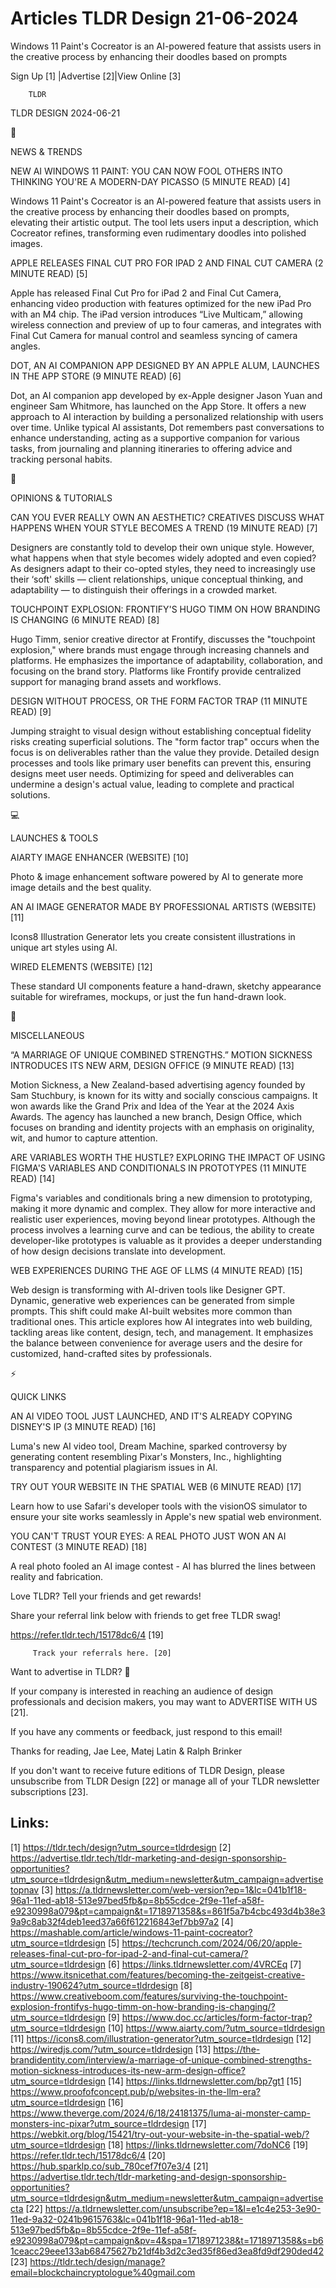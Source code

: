 # Articles TLDR Design 21-06-2024

Windows 11 Paint's Cocreator is an AI-powered feature that assists
users in the creative process by enhancing their doodles based on
prompts  

 Sign Up [1] |Advertise [2]|View Online [3] 

		TLDR 

TLDR DESIGN 2024-06-21

📱 

NEWS & TRENDS

 NEW AI WINDOWS 11 PAINT: YOU CAN NOW FOOL OTHERS INTO THINKING YOU'RE
A MODERN-DAY PICASSO (5 MINUTE READ) [4] 

 Windows 11 Paint's Cocreator is an AI-powered feature that assists
users in the creative process by enhancing their doodles based on
prompts, elevating their artistic output. The tool lets users input a
description, which Cocreator refines, transforming even rudimentary
doodles into polished images. 

 APPLE RELEASES FINAL CUT PRO FOR IPAD 2 AND FINAL CUT CAMERA (2
MINUTE READ) [5] 

 Apple has released Final Cut Pro for iPad 2 and Final Cut Camera,
enhancing video production with features optimized for the new iPad
Pro with an M4 chip. The iPad version introduces “Live Multicam,”
allowing wireless connection and preview of up to four cameras, and
integrates with Final Cut Camera for manual control and seamless
syncing of camera angles. 

 DOT, AN AI COMPANION APP DESIGNED BY AN APPLE ALUM, LAUNCHES IN THE
APP STORE (9 MINUTE READ) [6] 

 Dot, an AI companion app developed by ex-Apple designer Jason Yuan
and engineer Sam Whitmore, has launched on the App Store. It offers a
new approach to AI interaction by building a personalized relationship
with users over time. Unlike typical AI assistants, Dot remembers past
conversations to enhance understanding, acting as a supportive
companion for various tasks, from journaling and planning itineraries
to offering advice and tracking personal habits. 

🚀 

OPINIONS & TUTORIALS

 CAN YOU EVER REALLY OWN AN AESTHETIC? CREATIVES DISCUSS WHAT HAPPENS
WHEN YOUR STYLE BECOMES A TREND (19 MINUTE READ) [7] 

 Designers are constantly told to develop their own unique style.
However, what happens when that style becomes widely adopted and even
copied? As designers adapt to their co-opted styles, they need to
increasingly use their ‘soft' skills — client relationships,
unique conceptual thinking, and adaptability — to distinguish their
offerings in a crowded market. 

 TOUCHPOINT EXPLOSION: FRONTIFY'S HUGO TIMM ON HOW BRANDING IS
CHANGING (6 MINUTE READ) [8] 

 Hugo Timm, senior creative director at Frontify, discusses the
"touchpoint explosion," where brands must engage through increasing
channels and platforms. He emphasizes the importance of adaptability,
collaboration, and focusing on the brand story. Platforms like
Frontify provide centralized support for managing brand assets and
workflows. 

 DESIGN WITHOUT PROCESS, OR THE FORM FACTOR TRAP (11 MINUTE READ) [9] 

 Jumping straight to visual design without establishing conceptual
fidelity risks creating superficial solutions. The "form factor trap"
occurs when the focus is on deliverables rather than the value they
provide. Detailed design processes and tools like primary user
benefits can prevent this, ensuring designs meet user needs.
Optimizing for speed and deliverables can undermine a design's actual
value, leading to complete and practical solutions. 

💻 

LAUNCHES & TOOLS

 AIARTY IMAGE ENHANCER (WEBSITE) [10] 

 Photo & image enhancement software powered by AI to generate more
image details and the best quality. 

 AN AI IMAGE GENERATOR MADE BY PROFESSIONAL ARTISTS (WEBSITE) [11] 

 Icons8 Illustration Generator lets you create consistent
illustrations in unique art styles using AI. 

 WIRED ELEMENTS (WEBSITE) [12] 

 These standard UI components feature a hand-drawn, sketchy appearance
suitable for wireframes, mockups, or just the fun hand-drawn look. 

🎁 

MISCELLANEOUS

 “A MARRIAGE OF UNIQUE COMBINED STRENGTHS.” MOTION SICKNESS
INTRODUCES ITS NEW ARM, DESIGN OFFICE (9 MINUTE READ) [13] 

 Motion Sickness, a New Zealand-based advertising agency founded by
Sam Stuchbury, is known for its witty and socially conscious
campaigns. It won awards like the Grand Prix and Idea of the Year at
the 2024 Axis Awards. The agency has launched a new branch, Design
Office, which focuses on branding and identity projects with an
emphasis on originality, wit, and humor to capture attention. 

 ARE VARIABLES WORTH THE HUSTLE? EXPLORING THE IMPACT OF USING FIGMA'S
VARIABLES AND CONDITIONALS IN PROTOTYPES (11 MINUTE READ) [14] 

 Figma's variables and conditionals bring a new dimension to
prototyping, making it more dynamic and complex. They allow for more
interactive and realistic user experiences, moving beyond linear
prototypes. Although the process involves a learning curve and can be
tedious, the ability to create developer-like prototypes is valuable
as it provides a deeper understanding of how design decisions
translate into development. 

 WEB EXPERIENCES DURING THE AGE OF LLMS (4 MINUTE READ) [15] 

 Web design is transforming with AI-driven tools like Designer GPT.
Dynamic, generative web experiences can be generated from simple
prompts. This shift could make AI-built websites more common than
traditional ones. This article explores how AI integrates into web
building, tackling areas like content, design, tech, and management.
It emphasizes the balance between convenience for average users and
the desire for customized, hand-crafted sites by professionals. 

⚡ 

QUICK LINKS

 AN AI VIDEO TOOL JUST LAUNCHED, AND IT'S ALREADY COPYING DISNEY'S IP
(3 MINUTE READ) [16] 

 Luma's new AI video tool, Dream Machine, sparked controversy by
generating content resembling Pixar's Monsters, Inc., highlighting
transparency and potential plagiarism issues in AI. 

 TRY OUT YOUR WEBSITE IN THE SPATIAL WEB (6 MINUTE READ) [17] 

 Learn how to use Safari's developer tools with the visionOS simulator
to ensure your site works seamlessly in Apple's new spatial web
environment. 

 YOU CAN'T TRUST YOUR EYES: A REAL PHOTO JUST WON AN AI CONTEST (3
MINUTE READ) [18] 

 A real photo fooled an AI image contest - AI has blurred the lines
between reality and fabrication. 

Love TLDR? Tell your friends and get rewards!

 Share your referral link below with friends to get free TLDR swag! 

 https://refer.tldr.tech/15178dc6/4 [19] 

		 Track your referrals here. [20] 

Want to advertise in TLDR? 📰

 If your company is interested in reaching an audience of design
professionals and decision makers, you may want to ADVERTISE WITH US
[21]. 

 If you have any comments or feedback, just respond to this email! 

Thanks for reading, 
Jae Lee, Matej Latin & Ralph Brinker 

If you don't want to receive future editions of TLDR Design, please
unsubscribe from TLDR Design [22] or manage all of your TLDR
newsletter subscriptions [23]. 

 

Links:
------
[1] https://tldr.tech/design?utm_source=tldrdesign
[2] https://advertise.tldr.tech/tldr-marketing-and-design-sponsorship-opportunities?utm_source=tldrdesign&utm_medium=newsletter&utm_campaign=advertisetopnav
[3] https://a.tldrnewsletter.com/web-version?ep=1&lc=041b1f18-96a1-11ed-ab18-513e97bed5fb&p=8b55cdce-2f9e-11ef-a58f-e9230998a079&pt=campaign&t=1718971358&s=861f5a7b4cbc493d4b38e39a9c8ab32f4deb1eed37a66f612216843ef7bb97a2
[4] https://mashable.com/article/windows-11-paint-cocreator?utm_source=tldrdesign
[5] https://techcrunch.com/2024/06/20/apple-releases-final-cut-pro-for-ipad-2-and-final-cut-camera/?utm_source=tldrdesign
[6] https://links.tldrnewsletter.com/4VRCEq
[7] https://www.itsnicethat.com/features/becoming-the-zeitgeist-creative-industry-190624?utm_source=tldrdesign
[8] https://www.creativeboom.com/features/surviving-the-touchpoint-explosion-frontifys-hugo-timm-on-how-branding-is-changing/?utm_source=tldrdesign
[9] https://www.doc.cc/articles/form-factor-trap?utm_source=tldrdesign
[10] https://www.aiarty.com/?utm_source=tldrdesign
[11] https://icons8.com/illustration-generator?utm_source=tldrdesign
[12] https://wiredjs.com/?utm_source=tldrdesign
[13] https://the-brandidentity.com/interview/a-marriage-of-unique-combined-strengths-motion-sickness-introduces-its-new-arm-design-office?utm_source=tldrdesign
[14] https://links.tldrnewsletter.com/bp7gt1
[15] https://www.proofofconcept.pub/p/websites-in-the-llm-era?utm_source=tldrdesign
[16] https://www.theverge.com/2024/6/18/24181375/luma-ai-monster-camp-monsters-inc-pixar?utm_source=tldrdesign
[17] https://webkit.org/blog/15421/try-out-your-website-in-the-spatial-web/?utm_source=tldrdesign
[18] https://links.tldrnewsletter.com/7doNC6
[19] https://refer.tldr.tech/15178dc6/4
[20] https://hub.sparklp.co/sub_780cef7f07e3/4
[21] https://advertise.tldr.tech/tldr-marketing-and-design-sponsorship-opportunities?utm_source=tldrdesign&utm_medium=newsletter&utm_campaign=advertisecta
[22] https://a.tldrnewsletter.com/unsubscribe?ep=1&l=e1c4e253-3e90-11ed-9a32-0241b9615763&lc=041b1f18-96a1-11ed-ab18-513e97bed5fb&p=8b55cdce-2f9e-11ef-a58f-e9230998a079&pt=campaign&pv=4&spa=1718971238&t=1718971358&s=b61ceacc29eee133ab68475627b21df4b3d2c3ed35f86ed3ea8fd9df290ded42
[23] https://tldr.tech/design/manage?email=blockchaincryptologue%40gmail.com